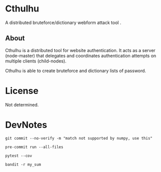 # Cthulhu
A distributed bruteforce/dictionary webform attack tool .

## About

Cthulhu is a distributed tool for website authentication. It acts as a server (node-master) that delegates and coordinates authentication attempts on multiple clients (child-nodes).

Cthulhu is able to create bruteforce and dictionary lists of password.
# License
Not determined.

# DevNotes
`git commit --no-verify -m "match not supported by numpy, use this"`

`pre-commit run --all-files`

`pytest --cov`

`bandit -r my_sum`